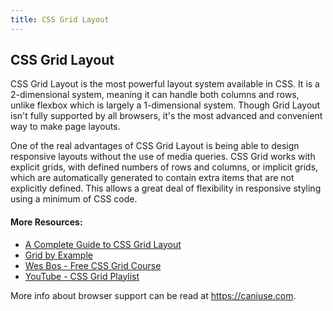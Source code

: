 ```yaml
---
title: CSS Grid Layout
---
```

## CSS Grid Layout
CSS Grid Layout is the most powerful layout system available in CSS.
It is a 2-dimensional system, meaning it can handle both columns and rows, unlike flexbox which is largely a 1-dimensional system.
Though Grid Layout isn't fully supported by all browsers, it's the most advanced and convenient way to make page layouts.

One of the real advantages of CSS Grid Layout is being able to design responsive layouts without the use of media queries. CSS Grid works with explicit grids, with defined numbers of rows and columns, or implicit grids, which are automatically generated to contain extra items that are not explicitly defined. This allows a great deal of flexibility in responsive styling using a minimum of CSS code.

#### More Resources:
- [A Complete Guide to CSS Grid Layout](http://chris.house/blog/a-complete-guide-css-grid-layout/)
- [Grid by Example](https://gridbyexample.com/)
- [Wes Bos - Free CSS Grid Course](https://cssgrid.io/)
- [YouTube - CSS Grid Playlist](https://www.youtube.com/watch?v=FEnRpy9Xfes&list=PLbSquHt1VCf1x_-1ytlVMT0AMwADlWtc1)

More info about browser support can be read at <a href="https://caniuse.com/#feat=css-grid" target="_blank">https://caniuse.com</a>.
